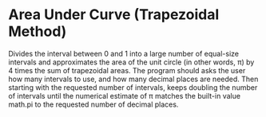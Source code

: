 # Area Under Curve (Trapezoidal Method)
Divides the interval between 0 and 1 into a large number of equal-size intervals and approximates the area of the unit circle (in other words,	π)	by 4 times the sum of trapezoidal areas. The program should asks the user how	many intervals to use, and how many	decimal	places are needed. Then starting with the requested	number of intervals, keeps doubling	the	number of intervals until the numerical estimate of π matches the built-in	value math.pi to the requested number	of decimal places.	